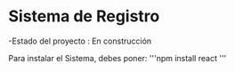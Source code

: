 <h1>Sistema de Registro</h1>
-Estado del proyecto : En construcción

Para instalar el Sistema, debes poner:
'''npm install react '''
